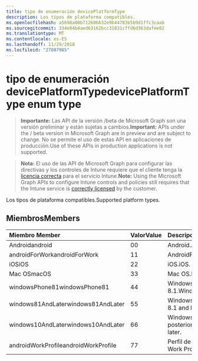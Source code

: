 ```yaml
---
title: tipo de enumeración devicePlatformType
description: Los tipos de plataforma compatibles.
ms.openlocfilehash: a5698a00b712606632e9b44783b5b9d1ffc3caab
ms.sourcegitcommit: 334e84b4aed63162bcc31831cffd6d363dafee02
ms.translationtype: MT
ms.contentlocale: es-ES
ms.lasthandoff: 11/29/2018
ms.locfileid: "27087985"
---
```

# <a name="deviceplatformtype-enum-type"></a><span data-ttu-id="525fe-103">tipo de enumeración devicePlatformType</span><span class="sxs-lookup"><span data-stu-id="525fe-103">devicePlatformType enum type</span></span>

> <span data-ttu-id="525fe-104">**Importante:** Las API de la versión /beta de Microsoft Graph son una versión preliminar y están sujetas a cambios.</span><span class="sxs-lookup"><span data-stu-id="525fe-104">**Important:** APIs under the / beta version in Microsoft Graph are in preview and are subject to change.</span></span> <span data-ttu-id="525fe-105">No se permite el uso de estas API en aplicaciones de producción.</span><span class="sxs-lookup"><span data-stu-id="525fe-105">Use of these APIs in production applications is not supported.</span></span>

> <span data-ttu-id="525fe-106">**Nota:** El uso de las API de Microsoft Graph para configurar las directivas y los controles de Intune requiere que el cliente tenga la [licencia correcta](https://go.microsoft.com/fwlink/?linkid=839381) para el servicio Intune.</span><span class="sxs-lookup"><span data-stu-id="525fe-106">**Note:** Using the Microsoft Graph APIs to configure Intune controls and policies still requires that the Intune service is [correctly licensed](https://go.microsoft.com/fwlink/?linkid=839381) by the customer.</span></span>

<span data-ttu-id="525fe-107">Los tipos de plataforma compatibles.</span><span class="sxs-lookup"><span data-stu-id="525fe-107">Supported platform types.</span></span>
## <a name="members"></a><span data-ttu-id="525fe-108">Miembros</span><span class="sxs-lookup"><span data-stu-id="525fe-108">Members</span></span>
|<span data-ttu-id="525fe-109">Miembro	</span><span class="sxs-lookup"><span data-stu-id="525fe-109">Member</span></span>|<span data-ttu-id="525fe-110">Valor</span><span class="sxs-lookup"><span data-stu-id="525fe-110">Value</span></span>|<span data-ttu-id="525fe-111">Descripción</span><span class="sxs-lookup"><span data-stu-id="525fe-111">Description</span></span>|
|:---|:---|:---|
|<span data-ttu-id="525fe-112">Android</span><span class="sxs-lookup"><span data-stu-id="525fe-112">android</span></span>|<span data-ttu-id="525fe-113">0</span><span class="sxs-lookup"><span data-stu-id="525fe-113">0</span></span>|<span data-ttu-id="525fe-114">Android.</span><span class="sxs-lookup"><span data-stu-id="525fe-114">Android.</span></span>|
|<span data-ttu-id="525fe-115">androidForWork</span><span class="sxs-lookup"><span data-stu-id="525fe-115">androidForWork</span></span>|<span data-ttu-id="525fe-116">1</span><span class="sxs-lookup"><span data-stu-id="525fe-116">1</span></span>|<span data-ttu-id="525fe-117">AndroidForWork.</span><span class="sxs-lookup"><span data-stu-id="525fe-117">AndroidForWork.</span></span>|
|<span data-ttu-id="525fe-118">iOS</span><span class="sxs-lookup"><span data-stu-id="525fe-118">iOS</span></span>|<span data-ttu-id="525fe-119">2</span><span class="sxs-lookup"><span data-stu-id="525fe-119">2</span></span>|<span data-ttu-id="525fe-120">iOS.</span><span class="sxs-lookup"><span data-stu-id="525fe-120">iOS.</span></span>|
|<span data-ttu-id="525fe-121">Mac OS</span><span class="sxs-lookup"><span data-stu-id="525fe-121">macOS</span></span>|<span data-ttu-id="525fe-122">3</span><span class="sxs-lookup"><span data-stu-id="525fe-122">3</span></span>|<span data-ttu-id="525fe-123">Mac OS.</span><span class="sxs-lookup"><span data-stu-id="525fe-123">MacOS.</span></span>|
|<span data-ttu-id="525fe-124">windowsPhone81</span><span class="sxs-lookup"><span data-stu-id="525fe-124">windowsPhone81</span></span>|<span data-ttu-id="525fe-125">4</span><span class="sxs-lookup"><span data-stu-id="525fe-125">4</span></span>|<span data-ttu-id="525fe-126">WindowsPhone 8.1.</span><span class="sxs-lookup"><span data-stu-id="525fe-126">WindowsPhone 8.1.</span></span>|
|<span data-ttu-id="525fe-127">windows81AndLater</span><span class="sxs-lookup"><span data-stu-id="525fe-127">windows81AndLater</span></span>|<span data-ttu-id="525fe-128">5</span><span class="sxs-lookup"><span data-stu-id="525fe-128">5</span></span>|<span data-ttu-id="525fe-129">Windows 8.1 y posterior</span><span class="sxs-lookup"><span data-stu-id="525fe-129">Windows 8.1 and later</span></span>|
|<span data-ttu-id="525fe-130">windows10AndLater</span><span class="sxs-lookup"><span data-stu-id="525fe-130">windows10AndLater</span></span>|<span data-ttu-id="525fe-131">6</span><span class="sxs-lookup"><span data-stu-id="525fe-131">6</span></span>|<span data-ttu-id="525fe-132">Windows 10 y versiones posteriores.</span><span class="sxs-lookup"><span data-stu-id="525fe-132">Windows 10 and later.</span></span>|
|<span data-ttu-id="525fe-133">androidWorkProfile</span><span class="sxs-lookup"><span data-stu-id="525fe-133">androidWorkProfile</span></span>|<span data-ttu-id="525fe-134">7</span><span class="sxs-lookup"><span data-stu-id="525fe-134">7</span></span>|<span data-ttu-id="525fe-135">Perfil de trabajo Android.</span><span class="sxs-lookup"><span data-stu-id="525fe-135">Android Work Profile.</span></span>|





